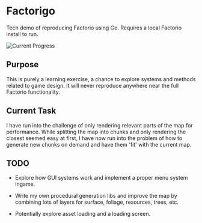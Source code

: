 # Factorigo
Tech demo of reproducing Factorio using Go. Requires a local Factorio install to run.

![Current Progress](https://github.com/PeterBooker/factorigo/blob/master/factorigo.gif)

## Purpose

This is purely a learning exercise, a chance to explore systems and methods related to game design. It will never reproduce anywhere near the full Factorio functionality.

## Current Task

I have run into the challenge of only rendering relevant parts of the map for performance. While splitting the map into chunks and only rendering the closest seemed easy at first, I have now run into the problem of how to generate new chunks on demand and have them 'fit' with the current map.

## TODO

* Explore how GUI systems work and implement a proper menu system ingame.

* Write my own procedural generation libs and improve the map by combining lots of layers for surface, foliage, resources, trees, etc.

* Potentially explore asset loading and a loading screen.